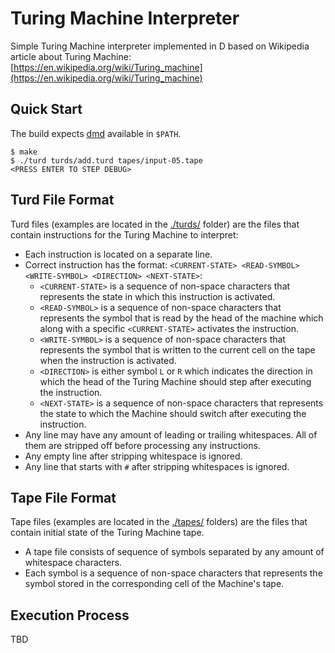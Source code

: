 # Turing Machine Interpreter

Simple Turing Machine interpreter implemented in D based on Wikipedia article about Turing Machine: [https://en.wikipedia.org/wiki/Turing_machine](https://en.wikipedia.org/wiki/Turing_machine)

## Quick Start

The build expects [dmd](https://dlang.org/download.html) available in `$PATH`.

```console
$ make
$ ./turd turds/add.turd tapes/input-05.tape
<PRESS ENTER TO STEP DEBUG>
```

## Turd File Format

Turd files (examples are located in the [./turds/](./turds/) folder) are the files that contain instructions for the Turing Machine to interpret:

- Each instruction is located on a separate line.
- Correct instruction has the format: `<CURRENT-STATE> <READ-SYMBOL> <WRITE-SYMBOL> <DIRECTION> <NEXT-STATE>`:
  - `<CURRENT-STATE>` is a sequence of non-space characters that represents the state in which this instruction is activated.
  - `<READ-SYMBOL>` is a sequence of non-space characters that represents the symbol that is read by the head of the machine which along with a specific `<CURRENT-STATE>` activates the instruction.
  - `<WRITE-SYMBOL>` is a sequence of non-space characters that represents the symbol that is written to the current cell on the tape when the instruction is activated.
  - `<DIRECTION>` is either symbol `L` or `R` which indicates the direction in which the head of the Turing Machine should step after executing the instruction.
  - `<NEXT-STATE>` is a sequence of non-space characters that represents the state to which the Machine should switch after executing the instruction.
- Any line may have any amount of leading or trailing whitespaces. All of them are stripped off before processing any instructions.
- Any empty line after stripping whitespace is ignored.
- Any line that starts with `#` after stripping whitespaces is ignored.

## Tape File Format

Tape files (examples are located in the [./tapes/](./tapes/) folders) are the files that contain initial state of the Turing Machine tape.

- A tape file consists of sequence of symbols separated by any amount of whitespace characters.
- Each symbol is a sequence of non-space characters that represents the symbol stored in the corresponding cell of the Machine's tape.

## Execution Process

TBD

<!-- TODO: Execution Process is not documented -->
